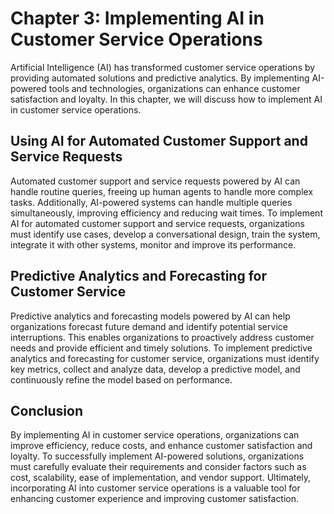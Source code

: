 Chapter 3: Implementing AI in Customer Service Operations
=========================================================

Artificial Intelligence (AI) has transformed customer service operations by providing automated solutions and predictive analytics. By implementing AI-powered tools and technologies, organizations can enhance customer satisfaction and loyalty. In this chapter, we will discuss how to implement AI in customer service operations.

Using AI for Automated Customer Support and Service Requests
------------------------------------------------------------

Automated customer support and service requests powered by AI can handle routine queries, freeing up human agents to handle more complex tasks. Additionally, AI-powered systems can handle multiple queries simultaneously, improving efficiency and reducing wait times. To implement AI for automated customer support and service requests, organizations must identify use cases, develop a conversational design, train the system, integrate it with other systems, monitor and improve its performance.

Predictive Analytics and Forecasting for Customer Service
---------------------------------------------------------

Predictive analytics and forecasting models powered by AI can help organizations forecast future demand and identify potential service interruptions. This enables organizations to proactively address customer needs and provide efficient and timely solutions. To implement predictive analytics and forecasting for customer service, organizations must identify key metrics, collect and analyze data, develop a predictive model, and continuously refine the model based on performance.

Conclusion
----------

By implementing AI in customer service operations, organizations can improve efficiency, reduce costs, and enhance customer satisfaction and loyalty. To successfully implement AI-powered solutions, organizations must carefully evaluate their requirements and consider factors such as cost, scalability, ease of implementation, and vendor support. Ultimately, incorporating AI into customer service operations is a valuable tool for enhancing customer experience and improving customer satisfaction.


